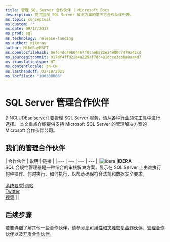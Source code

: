 ```yaml
---
title: 管理 SQL Server 合作伙伴 | Microsoft Docs
description: 提供监视 SQL Server 解决方案的第三方合作伙伴列表。
ms.topic: conceptual
ms.custom: ''
ms.date: 09/17/2017
ms.prod: sql
ms.technology: release-landing
ms.author: mikeray
author: MikeRayMSFT
ms.openlocfilehash: 0efc4dc49b04467f0caeb882e24900d7479a42cd
ms.sourcegitcommit: 917df4ffd22e4a229af7dc481dcce3ebba0aa4d7
ms.translationtype: HT
ms.contentlocale: zh-CN
ms.lasthandoff: 02/10/2021
ms.locfileid: "100338066"
---
```

# <a name="sql-server-managing-partners"></a>SQL Server 管理合作伙伴
[!INCLUDE[sqlserver](../includes/applies-to-version/sqlserver.md)]
要管理 SQL Server 服务，请从各种行业领先工具中进行选择。  本文重点介绍提供支持 Microsoft SQL Server 的管理解决方案的 Microsoft 合作伙伴公司。

## <a name="our-management-partners"></a>我们的管理合作伙伴

| 合作伙伴 | 说明 | 链接 |
| --- | --- | --- | --- |
|![idera][1] |**IDERA**<br>SQL 合规性管理器是一种综合的审核解决方案，显示在 SQL Server 上由谁执行何种操作、何时执行、如何执行，以帮助确保符合法规和数据安全要求。<br><br>[系统要求][idera_requirements]|<!--[Marketplace][idera_marketplace]<br>-->[网站][idera_website]<br>[Twitter][idera_twitter]<br>[视频][idera_youtube] | |

## <a name="next-steps"></a>后续步骤
若要详细了解其他一些合作伙伴，请参阅[高可用性和灾难恢复合作伙伴][hadr_partners]、[管理合作伙伴][monitor_partners]以及[开发合作伙伴][dev_partners]。

<!--Image references-->
[1]: ./media/partner-hadr-sql-server/idera-logo.png


<!--Article links-->
[hadr_partners]: ./partner-hadr-sql-server.md
[monitor_partners]: ./partner-monitor-sql-server.md
[dev_partners]: ./partner-dev-sql-server.md

<!--Website links -->

[idera_website]: https://www.idera.com/productssolutions/sqlserver/sqlcompliancemanager

<!--Get Started Links-->

<!--Datasheet Links-->

<!--Marketplace Links -->
<!----Not available[idera_marketplace]:https://azure.microsoft.com/marketplace/-->

<!--Press links-->
<!--[idera_press]:-->

<!--YouTube links-->
[idera_youtube]: https://www.idera.com/resourcecentral/videos/overview-of-sql-compliance-manager

<!--Twitter links-->
[idera_twitter]:https://twitter.com/Idera_Software

<!--Supported Systems-->
[idera_requirements]: https://www.idera.com/productssolutions/sqlserver/sqlcompliancemanager/systemrequirements
